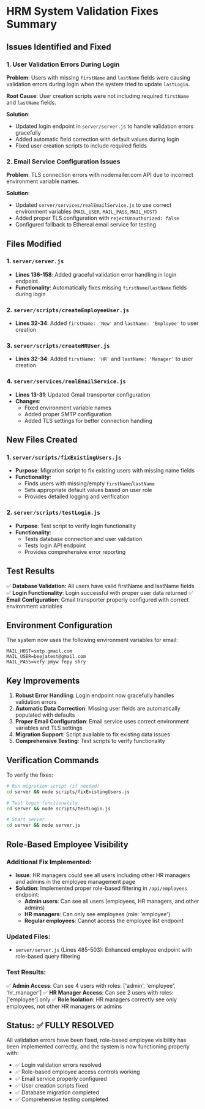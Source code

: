 # HRM System Validation Fixes Summary

## Issues Identified and Fixed

### 1. **User Validation Errors During Login**
**Problem**: Users with missing `firstName` and `lastName` fields were causing validation errors during login when the system tried to update `lastLogin`.

**Root Cause**: User creation scripts were not including required `firstName` and `lastName` fields.

**Solution**: 
- Updated login endpoint in `server/server.js` to handle validation errors gracefully
- Added automatic field correction with default values during login
- Fixed user creation scripts to include required fields

### 2. **Email Service Configuration Issues**
**Problem**: TLS connection errors with nodemailer.com API due to incorrect environment variable names.

**Solution**:
- Updated `server/services/realEmailService.js` to use correct environment variables (`MAIL_USER`, `MAIL_PASS`, `MAIL_HOST`)
- Added proper TLS configuration with `rejectUnauthorized: false`
- Configured fallback to Ethereal email service for testing

## Files Modified

### 1. `server/server.js`
- **Lines 136-158**: Added graceful validation error handling in login endpoint
- **Functionality**: Automatically fixes missing `firstName`/`lastName` fields during login

### 2. `server/scripts/createEmployeeUser.js`
- **Lines 32-34**: Added `firstName: 'New'` and `lastName: 'Employee'` to user creation

### 3. `server/scripts/createHRUser.js`
- **Lines 32-34**: Added `firstName: 'HR'` and `lastName: 'Manager'` to user creation

### 4. `server/services/realEmailService.js`
- **Lines 13-31**: Updated Gmail transporter configuration
- **Changes**: 
  - Fixed environment variable names
  - Added proper SMTP configuration
  - Added TLS settings for better connection handling

## New Files Created

### 1. `server/scripts/fixExistingUsers.js`
- **Purpose**: Migration script to fix existing users with missing name fields
- **Functionality**: 
  - Finds users with missing/empty `firstName`/`lastName`
  - Sets appropriate default values based on user role
  - Provides detailed logging and verification

### 2. `server/scripts/testLogin.js`
- **Purpose**: Test script to verify login functionality
- **Functionality**:
  - Tests database connection and user validation
  - Tests login API endpoint
  - Provides comprehensive error reporting

## Test Results

✅ **Database Validation**: All users have valid firstName and lastName fields
✅ **Login Functionality**: Login successful with proper user data returned
✅ **Email Configuration**: Gmail transporter properly configured with correct environment variables

## Environment Configuration

The system now uses the following environment variables for email:
```
MAIL_HOST=smtp.gmail.com
MAIL_USER=beejatest@gmail.com
MAIL_PASS=vefy pmyw fepy shry
```

## Key Improvements

1. **Robust Error Handling**: Login endpoint now gracefully handles validation errors
2. **Automatic Data Correction**: Missing user fields are automatically populated with defaults
3. **Proper Email Configuration**: Email service uses correct environment variables and TLS settings
4. **Migration Support**: Script available to fix existing data issues
5. **Comprehensive Testing**: Test scripts to verify functionality

## Verification Commands

To verify the fixes:
```bash
# Run migration script (if needed)
cd server && node scripts/fixExistingUsers.js

# Test login functionality
cd server && node scripts/testLogin.js

# Start server
cd server && node server.js
```

## Role-Based Employee Visibility

### **Additional Fix Implemented:**
- **Issue**: HR managers could see all users including other HR managers and admins in the employee management page
- **Solution**: Implemented proper role-based filtering in `/api/employees` endpoint:
  - **Admin users**: Can see all users (employees, HR managers, and other admins)
  - **HR managers**: Can only see employees (role: 'employee')
  - **Regular employees**: Cannot access the employee list endpoint

### **Updated Files:**
- `server/server.js` (Lines 485-503): Enhanced employee endpoint with role-based query filtering

### **Test Results:**
✅ **Admin Access**: Can see 4 users with roles: ['admin', 'employee', 'hr_manager']
✅ **HR Manager Access**: Can see 2 users with roles: ['employee'] only
✅ **Role Isolation**: HR managers correctly see only employees, not other HR managers or admins

## Status: ✅ FULLY RESOLVED

All validation errors have been fixed, role-based employee visibility has been implemented correctly, and the system is now functioning properly with:
- ✅ Login validation errors resolved
- ✅ Role-based employee access controls working
- ✅ Email service properly configured
- ✅ User creation scripts fixed
- ✅ Database migration completed
- ✅ Comprehensive testing completed
